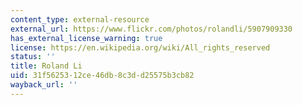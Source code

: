```yaml
---
content_type: external-resource
external_url: https://www.flickr.com/photos/rolandli/5907909330
has_external_license_warning: true
license: https://en.wikipedia.org/wiki/All_rights_reserved
status: ''
title: Roland Li
uid: 31f56253-12ce-46db-8c3d-d25575b3cb82
wayback_url: ''
---
```

